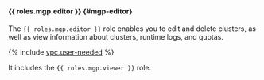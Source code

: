 #### {{ roles.mgp.editor }} {#mgp-editor}

The `{{ roles.mgp.editor }}` role enables you to edit and delete clusters, as well as view information about clusters, runtime logs, and quotas.

{% include [vpc.user-needed](vpc.user-needed.md) %}

It includes the `{{ roles.mgp.viewer }}` role.
